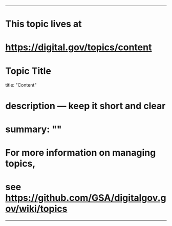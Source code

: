 
---
# This topic lives at
# https://digital.gov/topics/content

# Topic Title
title: "Content"

# description — keep it short and clear
# summary: ""


# For more information on managing topics,
# see https://github.com/GSA/digitalgov.gov/wiki/topics
---